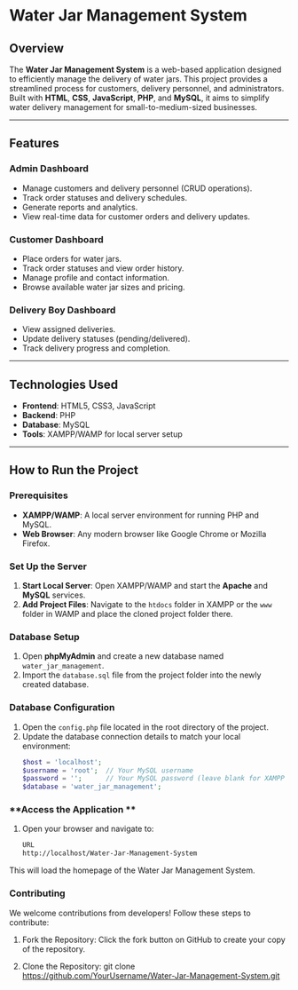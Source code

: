 # **Water Jar Management System**

## **Overview**
The **Water Jar Management System** is a web-based application designed to efficiently manage the delivery of water jars. This project provides a streamlined process for customers, delivery personnel, and administrators. Built with **HTML**, **CSS**, **JavaScript**, **PHP**, and **MySQL**, it aims to simplify water delivery management for small-to-medium-sized businesses.

---

## **Features**

### **Admin Dashboard**
- Manage customers and delivery personnel (CRUD operations).
- Track order statuses and delivery schedules.
- Generate reports and analytics.
- View real-time data for customer orders and delivery updates.

### **Customer Dashboard**
- Place orders for water jars.
- Track order statuses and view order history.
- Manage profile and contact information.
- Browse available water jar sizes and pricing.

### **Delivery Boy Dashboard**
- View assigned deliveries.
- Update delivery statuses (pending/delivered).
- Track delivery progress and completion.

---

## **Technologies Used**
- **Frontend**: HTML5, CSS3, JavaScript
- **Backend**: PHP
- **Database**: MySQL
- **Tools**: XAMPP/WAMP for local server setup

---

## **How to Run the Project**

### **Prerequisites**
- **XAMPP/WAMP**: A local server environment for running PHP and MySQL.
- **Web Browser**: Any modern browser like Google Chrome or Mozilla Firefox.

### **Set Up the Server**
1. **Start Local Server**: Open XAMPP/WAMP and start the **Apache** and **MySQL** services.
2. **Add Project Files**: Navigate to the `htdocs` folder in XAMPP or the `www` folder in WAMP and place the cloned project folder there.

### **Database Setup**
1. Open **phpMyAdmin** and create a new database named `water_jar_management`.
2. Import the `database.sql` file from the project folder into the newly created database.

### **Database Configuration**
1. Open the `config.php` file located in the root directory of the project.
2. Update the database connection details to match your local environment:
   ```php
   $host = 'localhost';
   $username = 'root';  // Your MySQL username
   $password = '';      // Your MySQL password (leave blank for XAMPP default)
   $database = 'water_jar_management';


### **Access the Application **
1. Open your browser and navigate to:
   ```bash
   URL
   http://localhost/Water-Jar-Management-System

This will load the homepage of the Water Jar Management System.
### **Contributing** 
We welcome contributions from developers! Follow these steps to contribute:

1. Fork the Repository: Click the fork button on GitHub to create your copy of the repository.

2. Clone the Repository:
git clone https://github.com/YourUsername/Water-Jar-Management-System.git


   
